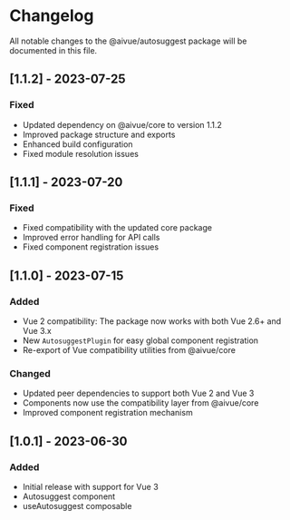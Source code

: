 # Changelog

All notable changes to the @aivue/autosuggest package will be documented in this file.

## [1.1.2] - 2023-07-25

### Fixed
- Updated dependency on @aivue/core to version 1.1.2
- Improved package structure and exports
- Enhanced build configuration
- Fixed module resolution issues

## [1.1.1] - 2023-07-20

### Fixed
- Fixed compatibility with the updated core package
- Improved error handling for API calls
- Fixed component registration issues

## [1.1.0] - 2023-07-15

### Added
- Vue 2 compatibility: The package now works with both Vue 2.6+ and Vue 3.x
- New `AutosuggestPlugin` for easy global component registration
- Re-export of Vue compatibility utilities from @aivue/core

### Changed
- Updated peer dependencies to support both Vue 2 and Vue 3
- Components now use the compatibility layer from @aivue/core
- Improved component registration mechanism

## [1.0.1] - 2023-06-30

### Added
- Initial release with support for Vue 3
- Autosuggest component
- useAutosuggest composable
